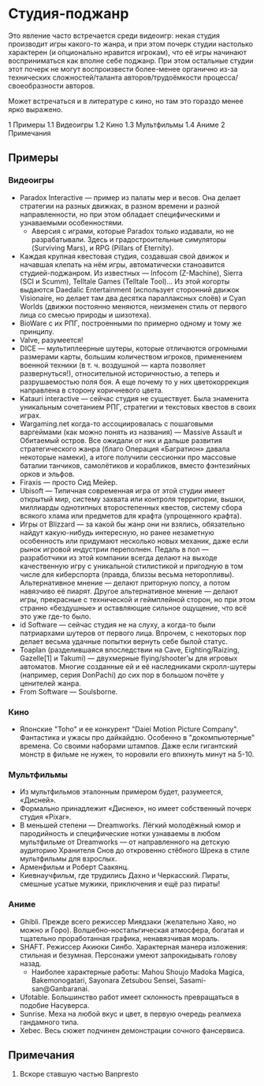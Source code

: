 # Студия-поджанр

Это явление часто встречается среди видеоигр: некая студия производит игры какого-то жанра, и при этом почерк студии настолько характерен (и опционально нравится игрокам), что её игры начинают восприниматься как вполне себе поджанр. При этом остальные студии этот почерк не могут воспроизвести более-менее органично из-за технических сложностей/таланта авторов/трудоёмкости процесса/своеобразности авторов.

Может встречаться и в литературе с кино, но там это гораздо менее ярко выражено.

1	Примеры
1.1	Видеоигры
1.2	Кино
1.3	Мультфильмы
1.4	Аниме
2	Примечания

## Примеры

### Видеоигры

*   Paradox Interactive — пример из палаты мер и весов. Она делает стратегии на разных движках, в разном времени и разной направленности, но при этом обладает специфическими и узнаваемыми особенностями.
    *   Аверсия с играми, которые Paradox только издавали, но не разрабатывали. Здесь и градостроительные симуляторы (Surviving Mars), и RPG (Pillars of Eternity).
*   Каждая крупная квестовая студия, создавшая свой движок и начавшая клепать на нём игры, автоматически станоавится студией-поджанром. Из известных — Infocom (Z-Machine), Sierra (SCI и Scumm), Telltale Games (Telltale Tool)… Из этой когорты выдаются Daedalic Entertainment (использует сторонний движок Visionaire, но делает там два десятка параллаксных слоёв) и Cyan Worlds (движки постоянно меняются, неизменен стиль от первого лица со смесью природы и шизотеха).
*   BioWare с их РПГ, построенными по примерно одному и тому же принципу.
*   Valve, разумеется!
*   DICE — мультиплеерные шутеры, которые отличаются огромными размерами карты, большим количеством игроков, применением военной техники (в т. ч. воздушной — карта позволяет развернуться!), относительной историчностью, а теперь и разрушаемостью поля боя. А еще почему то у них цветокоррекция направлена в сторону коричневого цвета.
*   Katauri interactive — сейчас студия не существует. Была знаменита уникальным сочетанием РПГ, стратегии и текстовых квестов в своих играх.
*   Wargaming.net когда-то ассоциировалась с пошаговыми варгеймами (как можно понять из названия) — Massive Assault и Обитаемый остров. Все ожидали от них и дальше развития стратегического жанра (благо Операция «Багратион» давала некоторые намеки), а итоге получили сессионки про массовые баталии танчиков, самолётиков и корабликов, вместо фэнтезийных орков и эльфов.
*   Firaxis — просто Сид Мейер.
*   Ubisoft — Типичная современная игра от этой студии имеет открытый мир, систему захвата или контроля территории, вышки, миллиарды однотипных второстепенных квестов, систему сбора всякого хлама или предметов для крафта (упрощенного крафта).
*   Игры от Blizzard — за какой бы жанр они ни взялись, обязательно найдут какую-нибудь интересную, но ранее незаметную особенность или придумают несколько новых механик, даже если рынок игровой индустрии переполнен. Педаль в пол — разработчики из этой компании всегда делают на выходе качественную игру с уникальной стилистикой и пригодную в том числе для киберспорта (правда, близзы весьма неторопливы). Альтернативное мнение — делают приторную попсу, а потом навязчиво её пиарят. Другое альтернативное мнение — делают игры, прекрасные с технической и геймплейной сторон, но при этом странно «бездушные» и оставляющие сильное ощущение, что всё это уже где-то было.
*   id Software — сейчас студия не на слуху, а когда-то были патриархами шутеров от первого лица. Впрочем, с некоторых пор делает весьма удачные попытки вернуть себе былой статус.
*   Toaplan (разделившаяся впоследствии на Cave, Eighting/Raizing, Gazelle[1] и Takumi) — двухмерные flying/shooter’ы для игровых автоматов. Многие созданные ей и её наследниками скролл-шутеры (например, серия DonPachi) до сих пор в большом почёте у ценителей жанра.
*   From Software — Soulsborne.

### Кино

*   Японские "Toho" и ее конкурент "Daiei Motion Picture Company". Фантастика и ужасы про дайкайдзю. Особенно в "докомпьютерные" времена. Со своими наборами штампов. Даже если гигантский монстр в фильме не нужен, то норовили его впихнуть минут на 5-10.

### Мультфильмы

*   Из мультфильмов эталонным примером будет, разумеется, «Дисней».
*   Формально принадлежит «Диснею», но имеет собственный почерк студия «Pixar».
*   В меньшей степени — Dreamworks. Лёгкий молодёжный юмор и пародийность и специфические нотки узнаваемы в любом мультфильме от Dreamworks — от направленного на детскую аудиторию Хранителя Снов до откровенно стёбного Шрека в стиле мультфильмы для взрослых.
*   Арменфильм и Роберт Саакянц.
*   Киевнаучфильм, где трудились Дахно и Черкасский. Пираты, смешные усатые мужики, приключения и ещё раз пираты!

### Аниме

*   Ghibli. Прежде всего режиссер Миядзаки (желательно Хаяо, но можно и Горо). Волшебно-ностальгическая атмосфера, богатая и тщательно проработанная графика, ненавязчивая мораль.
*   SHAFT. Режиссер Акиюки Синбо. Характерная манера изложения: стильная и безумная. Персонажи умеют запрокидывать голову назад.
    *   Наиболее характерные работы: Mahou Shoujo Madoka Magica, Bakemonogatari, Sayonara Zetsubou Sensei, Sasami-san@Ganbaranai.
*   Ufotable. Большинство работ имеет склонность превращаться в подобие Насуверса.
*   Sunrise. Меха на любой вкус и цвет, в первую очередь реалмеха гандамного типа.
*   Xebec. Весь сюжет подчинен демонстрации сочного фансервиса.

## Примечания

1.  Вскоре ставшую частью Banpresto
